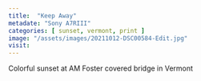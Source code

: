 ```yaml
---
title:  "Keep Away"
metadate: "Sony A7RIII"
categories: [ sunset, vermont, print ]
image: "/assets/images/20211012-DSC00584-Edit.jpg"
visit: 
---
```

Colorful sunset at AM Foster covered bridge in Vermont